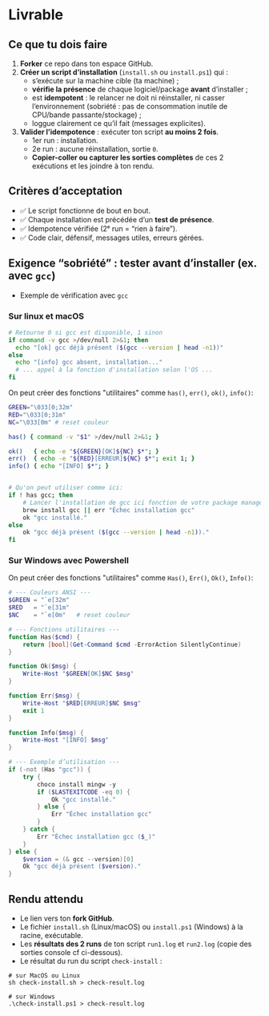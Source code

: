 # Livrable
## Ce que tu dois faire
1. **Forker** ce repo dans ton espace GitHub.
2. **Créer un script d’installation** (`install.sh` ou `install.ps1`) qui :
   * s’exécute sur la machine cible (ta machine) ;
   * **vérifie la présence** de chaque logiciel/package **avant** d’installer ;
   * est **idempotent** : le relancer ne doit ni réinstaller, ni casser l’environnement (sobriété : pas de consommation inutile de CPU/bande passante/stockage) ;
   * loggue clairement ce qu’il fait (messages explicites).
3. **Valider l’idempotence** : exécuter ton script **au moins 2 fois**.
   * 1er run : installation.
   * 2e run : aucune réinstallation, sortie `0`.
   * **Copier-coller ou capturer les sorties complètes** de ces 2 exécutions et les joindre à ton rendu.

## Critères d’acceptation
* ✅ Le script fonctionne de bout en bout.
* ✅ Chaque installation est précédée d’un **test de présence**.
* ✅ Idempotence vérifiée (2ᵉ run = “rien à faire”).
* ✅ Code clair, défensif, messages utiles, erreurs gérées.

## Exigence “sobriété” : tester avant d’installer (ex. avec `gcc`)
- Exemple de vérification avec `gcc`

### Sur linux et macOS
```sh
# Retourne 0 si gcc est disponible, 1 sinon
if command -v gcc >/dev/null 2>&1; then
  echo "[ok] gcc déjà présent ($(gcc --version | head -n1))"
else
  echo "[info] gcc absent, installation..."
  # ... appel à la fonction d'installation selon l'OS ...
fi
```

On peut créer des fonctions "utilitaires" comme `has()`, `err()`, `ok()`, `info()`:

```sh
GREEN="\033[0;32m"
RED="\033[0;31m"
NC="\033[0m" # reset couleur

has() { command -v "$1" >/dev/null 2>&1; }

ok()   { echo -e "${GREEN}[OK]${NC} $*"; }
err()  { echo -e "${RED}[ERREUR]${NC} $*"; exit 1; }
info() { echo "[INFO] $*"; }


# Qu'on peut utiliser comme ici:
if ! has gcc; then
    # Lancer l'installation de gcc ici fonction de votre package manager
    brew install gcc || err "Échec installation gcc"
    ok "gcc installé."
else
    ok "gcc déjà présent ($(gcc --version | head -n1))."
fi
```

### Sur Windows avec Powershell
On peut créer des fonctions "utilitaires" comme `Has()`, `Err()`, `Ok()`, `Info()`:

```powershell
# --- Couleurs ANSI ---
$GREEN = "`e[32m"
$RED   = "`e[31m"
$NC    = "`e[0m"   # reset couleur

# --- Fonctions utilitaires ---
function Has($cmd) {
    return [bool](Get-Command $cmd -ErrorAction SilentlyContinue)
}

function Ok($msg) {
    Write-Host "$GREEN[OK]$NC $msg"
}

function Err($msg) {
    Write-Host "$RED[ERREUR]$NC $msg"
    exit 1
}

function Info($msg) {
    Write-Host "[INFO] $msg"
}

# --- Exemple d’utilisation ---
if (-not (Has "gcc")) {
    try {
        choco install mingw -y
        if ($LASTEXITCODE -eq 0) {
            Ok "gcc installé."
        } else {
            Err "Échec installation gcc"
        }
    } catch {
        Err "Échec installation gcc ($_)"
    }
} else {
    $version = (& gcc --version)[0]
    Ok "gcc déjà présent ($version)."
}
```

## Rendu attendu
* Le lien vers ton **fork GitHub**.
* Le fichier `install.sh` (Linux/macOS) ou `install.ps1` (Windows) à la racine, exécutable.
* Les **résultats des 2 runs** de ton script `run1.log` et `run2.log` (copie des sorties console cf ci-dessous).
* Le résultat du run du script `check-install` :

```shell
# sur MacOS ou Linux
sh check-install.sh > check-result.log

# sur Windows
.\check-install.ps1 > check-result.log
```